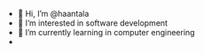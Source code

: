 - 👋 Hi, I’m @haantala
- 👀 I’m interested in software development
- 🌱 I’m currently learning in computer engineering 
- 

<!---
haantala/haantala is a ✨ special ✨ repository because its `README.md` (this file) appears on your GitHub profile.
You can click the Preview link to take a look at your changes.
--->
